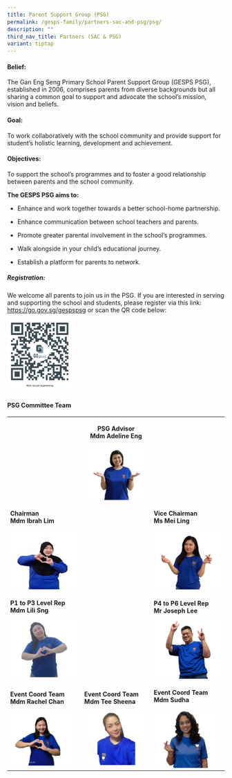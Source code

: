 ```yaml
---
title: Parent Support Group (PSG)
permalink: /gesps-family/partners-sac-and-psg/psg/
description: ""
third_nav_title: Partners (SAC & PSG)
variant: tiptap
---
```

<h4>Belief:</h4><p>The Gan Eng Seng Primary School Parent Support Group (GESPS PSG), established in 2006, comprises parents from diverse backgrounds but all sharing a common goal to support and advocate the school’s mission, vision and beliefs.</p><h4>Goal:</h4><p>To work collaboratively with the school community and provide support for student’s holistic learning, development and achievement.</p><h4>Objectives:</h4><p>To support the school’s programmes and to foster a good relationship between parents and the school community.</p><p><strong>The GESPS PSG aims to:</strong></p><ul><li><p>Enhance and work together towards a better school-home partnership.</p></li><li><p>Enhance communication between school teachers and parents.</p></li><li><p>Promote greater parental involvement in the school’s programmes.</p></li><li><p>Walk alongside in your child’s educational journey.</p></li><li><p>Establish a platform for parents to network.</p></li></ul><h5>Registration:</h5><p>We welcome all parents to join us in the PSG. If you are interested in serving and supporting the school and students, please register via this link: <a href="https://go.gov.sg/gespspsg" rel="noopener noreferrer nofollow" target="_blank">https://go.gov.sg/gespspsg</a>&nbsp;or scan the QR code below:</p><div class="isomer-image-wrapper"><img style="width:30%" height="auto" width="100%" src="/images/Screenshot 2020-11-23.png"></div><h4>PSG Committee Team</h4><p></p><table><tbody><tr><th rowspan="1" colspan="1"><p></p><p><br></p></th><th rowspan="1" colspan="1"><p><strong>PSG Advisor<br>Mdm Adeline Eng</strong></p><div class="isomer-image-wrapper"><img style="width: 100%" height="auto" width="100%" alt="" src="/images/Advicer___Adeline_Eng___v1.jpg"></div></th><th rowspan="1" colspan="1"><p></p></th></tr><tr><td rowspan="1" colspan="1"><p><strong>Chairman</strong><br><strong> Mdm Ibrah Lim</strong></p><div class="isomer-image-wrapper"><img style="width: 100%" height="auto" width="100%" alt="" src="/images/Ibrah_Chair___v1.jpg"></div></td><td rowspan="1" colspan="1"><p></p></td><td rowspan="1" colspan="1"><p><strong>Vice Chairman </strong><br><strong>Ms Mei Ling</strong></p><div class="isomer-image-wrapper"><img style="width: 100%" height="auto" width="100%" alt="" src="/images/Mei_Ling_V_Chair_V1.jpg"></div></td></tr><tr><td rowspan="1" colspan="1"><p><strong>P1 to P3 Level Rep</strong><br><strong> Mdm Lili Sng</strong></p><div class="isomer-image-wrapper"><img style="width: 100%" height="auto" width="100%" alt="" src="/images/Lili_Sng_event_coordinator___v1.jpg"></div></td><td rowspan="1" colspan="1"><p></p><p></p><p></p></td><td rowspan="1" colspan="1"><p><strong>P4 to P6 Level Rep</strong><br><strong> Mr Joseph Lee</strong></p><div class="isomer-image-wrapper"><img style="width: 100%" height="auto" width="100%" alt="" src="/images/Joseph_Lee_P4_to_P6_Level_rep___v1.jpg"></div></td></tr><tr><td rowspan="1" colspan="1"><p><strong>Event Coord Team<br>Mdm Rachel Chan</strong></p><div class="isomer-image-wrapper"><img style="width: 90%;" height="auto" width="100%" alt="" src="/images/Rachel_Event_Coord___v1.jpg"></div></td><td rowspan="1" colspan="1"><p><strong>Event Coord Team</strong><br><strong>Mdm Tee Sheena</strong></p><div class="isomer-image-wrapper"><img style="width: 100%;" height="auto" width="100%" alt="" src="/images/Sheena_Event_Coord___v1.jpg"></div></td><td rowspan="1" colspan="1"><p><strong>Event Coord Team</strong><br><strong>Mdm Sudha</strong></p><div class="isomer-image-wrapper"><img style="width: 98%;" height="auto" width="100%" alt="" src="/images/Sudha_Event_Coord_Team___v1.jpg"></div></td></tr></tbody></table><p></p><p></p>